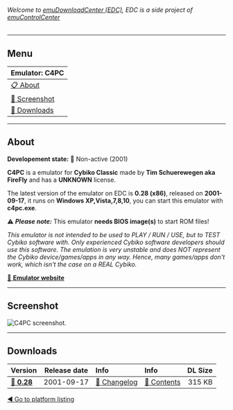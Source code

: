 ###### Welcome to [emuDownloadCenter (EDC)](https://github.com/PhoenixInteractiveNL/emuDownloadCenter/wiki/), EDC is a side project of [emuControlCenter](https://github.com/PhoenixInteractiveNL/emuControlCenter/wiki/)
***
## Menu
| **Emulator: C4PC** |
|:---------|
| [:clipboard: About](#about) |
| [:sunrise: Screenshot](#screenshot) |
| [:floppy_disk: Downloads](#downloads) |
***
## About
**Developement state:** :red_circle: Non-active (2001)

**C4PC** is a emulator for **Cybiko Classic** made by **Tim Schuerewegen aka FireFly** and has a **UNKNOWN** license.

The latest version of the emulator on EDC is **0.28 (x86)**, released on **2001-09-17**, it runs on **Windows XP,Vista,7,8,10**, you can start this emulator with **c4pc.exe**.

:warning: _**Please note:**_ This emulator **needs BIOS image(s)** to start ROM files!

_This emulator is not intended to be used to PLAY / RUN / USE, but to TEST Cybiko software with. Only experienced Cybiko software developers should use this software. The emulation is very unstable and does NOT represent the Cybiko device/games/apps in any way. Hence, many games/apps don't work, which isn't the case on a REAL Cybiko._

[:link: **Emulator website**](http://users.skynet.be/firefly/cybiko/)
***
## Screenshot
![](https://raw.githubusercontent.com/PhoenixInteractiveNL/emuDownloadCenter/master/hooks/c4pc/screen.jpg "C4PC screenshot.")
***
## Downloads
| Version  | Release date  | Info       | Info       | DL Size    |
|:---------|:-------------:|:-----------|:-----------|-----------:|
| [:floppy_disk: **0.28**](https://github.com/PhoenixInteractiveNL/edc-repo0003/raw/master/c4pc/0.28.7z) | 2001-09-17 | [:page_facing_up: Changelog](https://github.com/PhoenixInteractiveNL/edc-repo0003/blob/master/c4pc/0.28_changelog.txt) | [:mag_right: Contents](https://github.com/PhoenixInteractiveNL/edc-repo0003/blob/master/c4pc/0.28_contents.txt) | 315 KB |

[:arrow_backward: Go to platform listing](https://github.com/PhoenixInteractiveNL/emuDownloadCenter/wiki/EDC-Platform-List)
